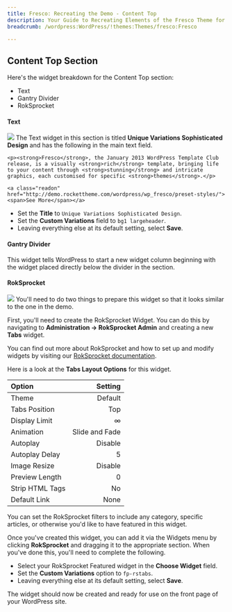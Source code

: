 ```yaml
---
title: Fresco: Recreating the Demo - Content Top
description: Your Guide to Recreating Elements of the Fresco Theme for WordPress
breadcrumb: /wordpress:WordPress/!themes:Themes/fresco:Fresco

---
```


Content Top Section
-----
Here's the widget breakdown for the Content Top section:

* Text
* Gantry Divider
* RokSprocket

#### Text
![][demo4]
The Text widget in this section is titled **Unique Variations Sophisticated Design** and has the following in the main text field.

~~~
<p><strong>Fresco</strong>, the January 2013 WordPress Template Club release, is a visually <strong>rich</strong> template, bringing life to your content through <strong>stunning</strong> and intricate graphics, each customised for specific <strong>themes</strong>.</p>

<a class="readon" href="http://demo.rockettheme.com/wordpress/wp_fresco/preset-styles/"><span>See More</span></a>
~~~

* Set the **Title** to `Unique Variations Sophisticated Design`.
* Set the **Custom Variations** field to `bg1 largeheader`.
* Leaving everything else at its default setting, select **Save**.

#### Gantry Divider
This widget tells WordPress to start a new widget column beginning with the widget placed directly below the divider in the section.

#### RokSprocket
![][demo5]
You'll need to do two things to prepare this widget so that it looks similar to the one in the demo.

First, you'll need to create the RokSprocket Widget. You can do this by navigating to **Administration -> RokSprocket Admin** and creating a new **Tabs** widget. 

You can find out more about RokSprocket and how to set up and modify widgets by visiting our [RokSprocket documentation][roksprocket].

Here is a look at the **Tabs Layout Options** for this widget.

| Option          |        Setting |  
| :-------------- | -------------: |  
| Theme           |        Default |  
| Tabs Position   |            Top |  
| Display Limit   |              ∞ |  
| Animation       | Slide and Fade |  
| Autoplay        |        Disable |  
| Autoplay Delay  |              5 |  
| Image Resize    |        Disable |  
| Preview Length  |              0 |  
| Strip HTML Tags |             No |  
| Default Link    |           None |  

You can set the RokSprocket filters to include any category, specific articles, or otherwise you'd like to have featured in this widget.

Once you've created this widget, you can add it via the Widgets menu by clicking **RokSprocket** and dragging it to the appropriate section. When you've done this, you'll need to complete the following.

* Select your RokSprocket Featured widget in the **Choose Widget** field.
* Set the **Custom Variations** option to `fp-rstabs`.
* Leaving everything else at its default setting, select **Save**.

The widget should now be created and ready for use on the front page of your WordPress site.

[demo4]: assets/demo_4.jpeg
[demo5]: assets/demo_5.jpeg
[roksprocket]: ../../plugins/roksprocket